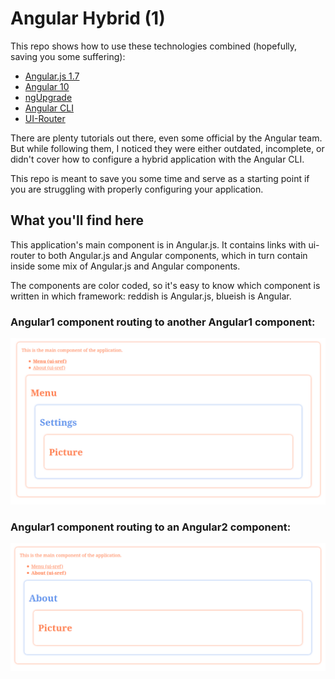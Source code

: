 # Angular Hybrid (1)

This repo shows how to use these technologies combined (hopefully, saving you some suffering):

- [Angular.js 1.7](https://angularjs.org/)
- [Angular 10](https://angular.io/)
- [ngUpgrade](https://angular.io/guide/upgrade)
- [Angular CLI](https://cli.angular.io/)
- [UI-Router](https://ui-router.github.io/)

There are plenty tutorials out there, even some official by the Angular team. 
But while following them, I noticed they were either outdated, incomplete, or didn't cover how to configure a
hybrid application with the Angular CLI.

This repo is meant to save you some time and serve as a starting point if you are struggling with properly configuring your
application.

## What you'll find here
This application's main component is in Angular.js. It contains links with ui-router to both Angular.js and Angular components,
which in turn contain inside some mix of Angular.js and Angular components.

The components are color coded, so it's easy to know which component is written in which framework: 
reddish is Angular.js, blueish is Angular.

### Angular1 component routing to another Angular1 component:
![Angular1 route using Angular1](docs/ng1ng1.png?raw=true "Angular1 route using Angular1")

### Angular1 component routing to an Angular2 component:
![Angular1 route using Angular2](docs/ng1ng2.png?raw=true "Angular1 route using Angular2")
